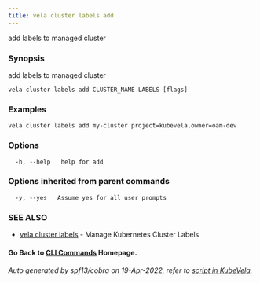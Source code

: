 ```yaml
---
title: vela cluster labels add
---
```


add labels to managed cluster

### Synopsis

add labels to managed cluster

```
vela cluster labels add CLUSTER_NAME LABELS [flags]
```

### Examples

```
vela cluster labels add my-cluster project=kubevela,owner=oam-dev
```

### Options

```
  -h, --help   help for add
```

### Options inherited from parent commands

```
  -y, --yes   Assume yes for all user prompts
```

### SEE ALSO

* [vela cluster labels](vela_cluster_labels)	 - Manage Kubernetes Cluster Labels

#### Go Back to [CLI Commands](vela) Homepage.


###### Auto generated by spf13/cobra on 19-Apr-2022, refer to [script in KubeVela](https://github.com/kubevela/kubevela/tree/master/hack/docgen).
